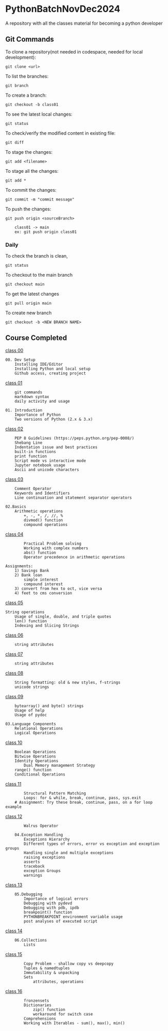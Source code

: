 # PythonBatchNovDec2024
A repository with all the classes material for becoming a python developer


## Git Commands

To clone a repository(not needed in codespace, needed for local development):

    git clone <url>

To list the branches:

    git branch

To create a branch:

    git checkout -b class01

To see the latest local changes:

    git status

To  check/verify the modified content in existing file:

    git diff 

To stage the changes:

    git add <filename>

To stage all the changes:

    git add *

To commit the changes:

    git commit -m "commit message"

To push the changes:

    git push origin <sourceBranch>

        class01 -> main
        ex: git push origin class01

### Daily

To check the branch is clean,

    git status

To checkout to the main branch

    git checkout main

To get the latest changes

    git pull origin main

To create new branch

    git checkout -b <NEW BRANCH NAME>

## Course Completed

[class 00](link)

    00. Dev Setup
        Installing IDE/Editor
        Installing Python and local setup
        Github access, creating project

[class 01](link)

        git commands
        markdown syntax
        daily activity and usage

    01. Introduction
        Importance of Python
        Two versions of Python (2.x & 3.x)

[class 02](link)

        PEP 8 Guidelines (https://peps.python.org/pep-0008/)
        Shebang Line
        Indentation issue and best practices
        built-in functions
        print function
        Script mode vs interactive mode
        Jupyter notebook usage
        Ascii and unicode characters

[class 03](link)

        Comment Operator
        Keywords and Identifiers
        Line continuation and statement separator operators

    02.Basics
        Arithmetic operations
            +, -, *, /, //, %
            divmod() function
            compound operations

[class 04](link)

            Practical Problem solving
            Working with complex numbers
            abs() function
            Operator precedence in arithmetic operations

    Assignments:
        1) Savings Bank
        2) Bank loan
            simple interest
            compound interest
        3) convert from hex to oct, vice versa
        4) feet to cms conversion

[class 05](link)

    String operations
        Usage of single, double, and triple quotes
        len() function
        Indexing and Slicing Strings

[class 06](link)

        string attributes

[class 07](link)

        string attributes

[class 08](link)

        String formatting: old & new styles, f-strings
        unicode strings

[class 09](link)

        bytearray() and byte() strings
        Usage of help
        Usage of pydoc
    
    03.Language Components
        Relational Operations
        Logical Operations

[class 10](link)

        Boolean Operations
        Bitwise Operations
        Identity Operations
            Dual Memory management Strategy
        range() function
        Conditional Operations

[class 11](link)

            Structural Pattern Matching
            Loops: for & while, break, continue, pass, sys.exit
        # Assignment: Try these break, continue, pass, on a for loop example

[class 12](link)

            Walrus Operator

        04.Exception Handling
            Exceptions Hierarchy
            Different types of errors, error vs exception and exception groups
            Handling single and multiple exceptions
            raising exceptions
            asserts
            traceback
            exception Groups
            warnings

[class 13](link)

        05.Debugging
            Importance of logical errors
            Debugging with pydevd
            Debugging with pdb, ipdb
            breakpoint() function
            PYTHONBREAKPOINT environment variable usage
            post analyses of executed script

[class 14](link)

        06.Collections
            Lists

[class 15](link)

            Copy Problem - shallow copy vs deepcopy
            Tuples & namedtuples
            Immutability & unpacking
            Sets
                attributes, operations

[class 16](link)

            fronzensets
            Dictionaries
                zip() function
                workaround for switch case
            Comprehensions
            Working with Iterables - sum(), max(), min()